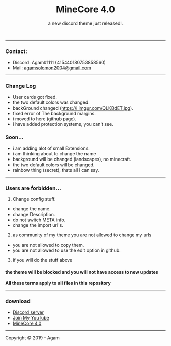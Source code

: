 <h1 align="center">MineCore 4.0</h1>
<p align="center">a new discord theme just released!.</p>

![]()
![]()
![]()
![]()

---
### Contact:
+ Discord: Agam#1111 (415440180753858560)
+ Mail: agamsolomon2004@gmail.com

---
### Change Log
- User cards got fixed.
- the two default colors was changed.
- backGround changed (https://i.imgur.com/QLKBdET.jpg).
- fixed error of The background margins.
- i moved to here (github page).
- i have added protection systems, you can't see.

### Soon...
- i am adding alot of small Extensions.
- i am thinking about to change the name
- background will be changed (landscapes), no minecraft.
- the two default colors will be changed.
- rainbow thing (secret), thats all i can say.

---
### Users are forbidden...
1. Change config stuff.
- change the name.
- change Description.
- do not switch META info.
- change the import url's.
2. as community of my theme you are not allowed to change my urls
- you are not allowed to copy them.
- you are not allowed to use the edit option in github.
3. if you will do the stuff above 
#### the theme will be blocked and you will not have access to new updates
**All these terms apply to all files in this repository**

---
### download
- [Discord server](https://discord.gg/JC9rT64)
- [Join My YouTube](http://x-gamer.ml)
- [MineCore 4.0](https://www.mediafire.com/file/gdrdsqyqmgl9693/MineCoreV4.0.theme.zip/file)

---
Copyright © 2019 - Agam
